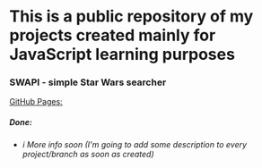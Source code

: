 # This is a public repository of my projects created mainly for JavaScript learning purposes

### SWAPI - simple Star Wars searcher

[GitHub Pages:](https://zibih.github.io/JSLearningProjects/)

##### Done:

- _i More info soon (I'm going to add some description to every project/branch as soon as created)_
